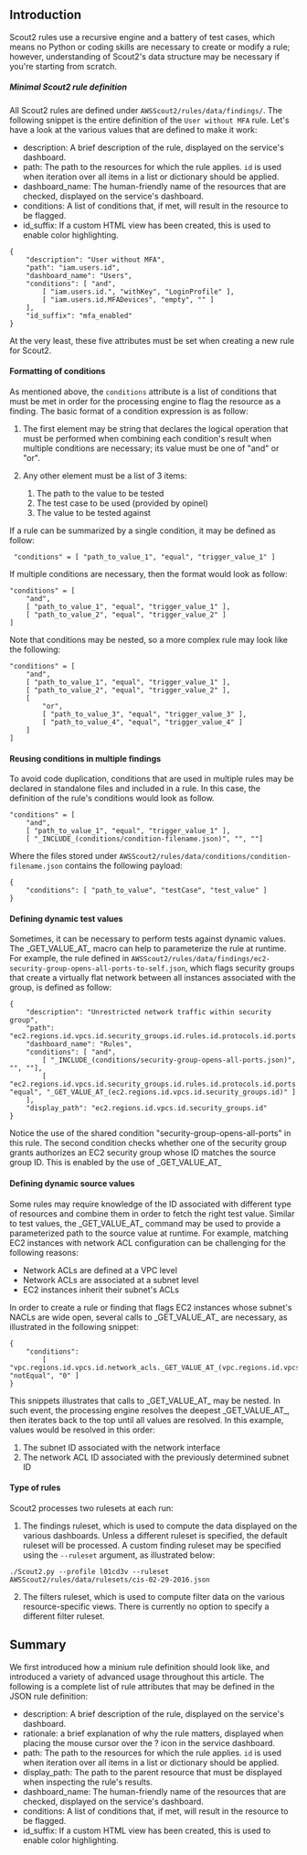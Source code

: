 ## Introduction

Scout2 rules use a recursive engine and a battery of test cases, which means no Python or coding skills are necessary to create or modify a rule; however, understanding of Scout2's data structure may be necessary if you're starting from scratch.

##### Minimal Scout2 rule definition

All Scout2 rules are defined under `AWSScout2/rules/data/findings/`. The following snippet is the entire definition of the `User without MFA` rule. Let's have a look at the various values that are defined to make it work:

* description: A brief description of the rule, displayed on the service's dashboard.
* path: The path to the resources for which the rule applies. `id` is used when iteration over all items in a list or dictionary should be applied.
* dashboard_name: The human-friendly name of the resources that are checked, displayed on the service's dashboard.
* conditions: A list of conditions that, if met, will result in the resource to be flagged.
* id_suffix: If a custom HTML view has been created, this is used to enable color highlighting.

```
{
    "description": "User without MFA",
    "path": "iam.users.id",
    "dashboard_name": "Users",
    "conditions": [ "and",
        [ "iam.users.id.", "withKey", "LoginProfile" ],
        [ "iam.users.id.MFADevices", "empty", "" ]
    ],
    "id_suffix": "mfa_enabled"
}
```

At the very least, these five attributes must be set when creating a new rule for Scout2. 

#### Formatting of conditions

As mentioned above, the `conditions` attribute is a list of conditions that must be met in order for the processing engine to flag the resource as a finding. The basic format of a condition expression is as follow:

1. The first element may be string that declares the logical operation that must be performed when combining each condition's result when multiple conditions are necessary; its value must be one of "and" or "or".

1. Any other element must be a list of 3 items:
   1. The path to the value to be tested
   1. The test case to be used (provided by opinel)
   1. The value to be tested against

If a rule can be summarized by a single condition, it may be defined as follow:

```
 "conditions" = [ "path_to_value_1", "equal", "trigger_value_1" ]
```

If multiple conditions are necessary, then the format would look as follow:

```
"conditions" = [
    "and",
    [ "path_to_value_1", "equal", "trigger_value_1" ],
    [ "path_to_value_2", "equal", "trigger_value_2" ]
]
```

Note that conditions may be nested, so a more complex rule may look like the following:

```
"conditions" = [
    "and",
    [ "path_to_value_1", "equal", "trigger_value_1" ],
    [ "path_to_value_2", "equal", "trigger_value_2" ],
    [
        "or",
        [ "path_to_value_3", "equal", "trigger_value_3" ],
        [ "path_to_value_4", "equal", "trigger_value_4" ]
    ]
]
```

#### Reusing conditions in multiple findings

To avoid code duplication, conditions that are used in multiple rules may be declared in standalone files and included in a rule. In this case, the definition of the rule's conditions would look as follow.

```
"conditions" = [
    "and",
    [ "path_to_value_1", "equal", "trigger_value_1" ],
    [ "_INCLUDE_(conditions/condition-filename.json)", "", ""]
```

Where the files stored under `AWSScout2/rules/data/conditions/condition-filename.json` contains the following payload:

```
{
    "conditions": [ "path_to_value", "testCase", "test_value" ]
}
```

#### Defining dynamic test values

Sometimes, it can be necessary to perform tests against dynamic values. The \_GET\_VALUE\_AT\_ macro can help to parameterize the rule at runtime. For example, the rule defined in `AWSScout2/rules/data/findings/ec2-security-group-opens-all-ports-to-self.json`, which flags security groups that create a virtually flat network between all instances associated with the group, is defined as follow:

```
{
    "description": "Unrestricted network traffic within security group",
    "path": "ec2.regions.id.vpcs.id.security_groups.id.rules.id.protocols.id.ports.id.security_groups.id",
    "dashboard_name": "Rules",
    "conditions": [ "and",
        [ "_INCLUDE_(conditions/security-group-opens-all-ports.json)", "", ""],
        [ "ec2.regions.id.vpcs.id.security_groups.id.rules.id.protocols.id.ports.id.security_groups.id.GroupId", "equal", "_GET_VALUE_AT_(ec2.regions.id.vpcs.id.security_groups.id)" ]
    ],
    "display_path": "ec2.regions.id.vpcs.id.security_groups.id"
}
```

Notice the use of the shared condition "security-group-opens-all-ports" in this rule. The second condition checks whether one of the security group grants authorizes an EC2 security group whose ID matches the source group ID. This is enabled by the use of \_GET\_VALUE\_AT\_

#### Defining dynamic source values

Some rules may require knowledge of the ID associated with different type of resources and combine them in order to fetch the right test value. Similar to test values, the \_GET\_VALUE\_AT\_ command may be used to provide a parameterized path to the source value at runtime. For example, matching EC2 instances with network ACL configuration can be challenging for the following reasons:

* Network ACLs are defined at a VPC level
* Network ACLs are associated at a subnet level
* EC2 instances inherit their subnet's ACLs

In order to create a rule or finding that flags EC2 instances whose subnet's NACLs are wide open, several calls to \_GET\_VALUE\_AT\_ are necessary, as illustrated in the following snippet:

```
{
    "conditions":
        [ "vpc.regions.id.vpcs.id.network_acls._GET_VALUE_AT_(vpc.regions.id.vpcs.id.subnets._GET_VALUE_AT_(ec2.regions.id.vpcs.id.instances.id.network_interfaces.id.SubnetId).network_acl).allow_all_ingress_traffic", "notEqual", "0" ]
}
```

This snippets illustrates that calls to \_GET\_VALUE\_AT\_ may be nested. In such event, the processing engine resolves the deepest \_GET\_VALUE\_AT\_, then iterates back to the top until all values are resolved. In this example, values
would be resolved in this order:

1. The subnet ID associated with the network interface
2. The network ACL ID associated with the previously determined subnet ID


#### Type of rules

Scout2 processes two rulesets at each run:

1. The findings ruleset, which is used to compute the data displayed on the
various dashboards. Unless a different ruleset is specified, the default ruleset
will be processed. A custom finding ruleset may be specified using the
`--ruleset` argument, as illustrated below:

```
./Scout2.py --profile l01cd3v --ruleset AWSScout2/rules/data/rulesets/cis-02-29-2016.json
```

2. The filters ruleset, which is used to compute filter data on the various
resource-specific views. There is currently no option to specify a different
filter ruleset.


## Summary

We first introduced how a minium rule definition should look like, and
introduced a variety of advanced usage throughout this article. The following is
a complete list of rule attributes that may be defined in the JSON rule
definition:

* description: A brief description of the rule, displayed on the service's dashboard.
* rationale: a brief explanation of why the rule matters, displayed when placing the mouse cursor over the ? icon in the service dashboard.
* path: The path to the resources for which the rule applies. `id` is used when iteration over all items in a list or dictionary should be applied.
* display_path: The path to the parent resource that must be displayed when inspecting the rule's results.
* dashboard_name: The human-friendly name of the resources that are checked, displayed on the service's dashboard.
* conditions: A list of conditions that, if met, will result in the resource to be flagged.
* id_suffix: If a custom HTML view has been created, this is used to enable color highlighting.

